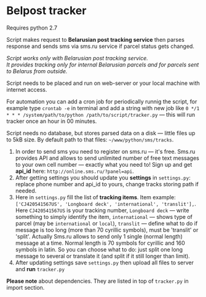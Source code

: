 Belpost tracker
===============

Requires python 2.7

Script makes request to <b>Belarusian post tracking service</b> then parses response and sends sms via sms.ru service if parcel status gets changed.

<i>Script works only with Belarusian post tracking service. <br>It provides tracking only for internal Belarusian parcels and for parcels sent to Belarus from outside.</i>

Script needs to be placed and run on web-server or your local machine with internet access.

For automation you can add a cron job for periodically runnig the script, for example type `crontab -e` in terminal and add a string with new job like `0 */1 * * * /system/path/to/python /path/to/script/tracker.py` — this will run tracker once an hour in 00 minutes.

Script needs no database, but stores parsed data on a disk — little files up to 5kB size. By default path to that files: `~/www/python/sms/tracks`.

1. In order to send sms you need to register on sms.ru — it's free. Sms.ru provides API and allows to send unlimited number of free text messages to your own cell number — exactly what you need to! Sign up and get <b>api_id</b> here: `http://online.sms.ru/?panel=api`.
2. After getting settings you should update you <b>settings</b> in `settings.py`: replace phone number and api_id to yours, change tracks storing path if needed. 
3. Here in `settings.py` fill the list of <b>tracking items</b>. Item example: `['CJ420541567US', 'Longboard deck', 'international', 'translit'],`. Here `CJ420541567US` is your tracking number, `Longboard deck` — write something to simply identify the item, `international` — shows type of parcel (may be `international` or `local`), `translit` — define what to do if message is too long (more than 70 cyrillic symbols), must be 'translit' or 'split'. Actually Sms.ru allows to send only 1 single (normal length) message at a time. Normal length is 70 symbols for cyrillic and 160 symbols in latin. So you can choose what to do: just split one long message to several or translate it (and split if it still longer than limit).
4. After updating settings save `settings.py` then upload all files to server and <b>run</b> `tracker.py`

<b>Please note</b> about dependencies. They are listed in top of `tracker.py` in import section.
